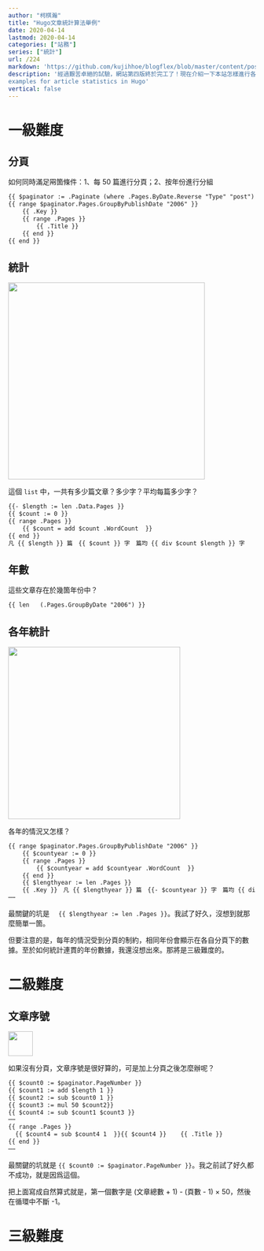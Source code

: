 ```yaml
---
author: "柯棋瀚"
title: "Hugo文章統計算法舉例"
date: 2020-04-14
lastmod: 2020-04-14
categories: ["站務"]
series: ["統計"]
url: /224
markdown: 'https://github.com/kujihhoe/blogflex/blob/master/content/post/224統計.md'
description: '經過艱苦卓絕的試驗，網站第四版終於完工了！現在介紹一下本站怎樣進行各種統計的。本人不懂編程，這裏只是瞎貓撞上死耗子。源碼直接在我 <a href="https://github.com/kujihhoe/blogflex" targrt="_blank">Github</a> 上找就可以，在 list.html<br>
examples for article statistics in Hugo'
vertical: false
---
```


# 一級難度

## 分頁

如何同時滿足㒳箇條件：1、每 50 篇進行分頁；2、按年份進行分組

```html
{{ $paginator := .Paginate (where .Pages.ByDate.Reverse "Type" "post") (index 50) }}
{{ range $paginator.Pages.GroupByPublishDate "2006" }}
    {{ .Key }}
    {{ range .Pages }}
        {{ .Title }}
    {{ end }}
{{ end }}
```

## 統計

<img src="https://pic.imgdb.cn/item/5e95869fc2a9a83be5bc98b4.png" width="400">

這個 `list` 中，一共有多少篇文章？多少字？平均每篇多少字？

```html
{{- $length := len .Data.Pages }}
{{ $count := 0 }}
{{ range .Pages }}
    {{ $count = add $count .WordCount  }}
{{ end }}
凡 {{ $length }} 篇　{{ $count }} 字　篇均 {{ div $count $length }} 字
```

## 年數

這些文章存在於幾箇年份中？

```html
{{ len   (.Pages.GroupByDate "2006") }}
```

## 各年統計

<img src="https://pic.imgdb.cn/item/5e95869fc2a9a83be5bc98b1.png" width="350">

各年的情況又怎樣？

```html
{{ range $paginator.Pages.GroupByPublishDate "2006" }}
    {{ $countyear := 0 }}
    {{ range .Pages }}
        {{ $countyear = add $countyear .WordCount  }}
    {{ end }}
    {{ $lengthyear := len .Pages }}
    {{ .Key }}　凡 {{ $lengthyear }} 篇　{{- $countyear }} 字　篇均 {{ div $count6 $lengthyear }} 字
⋯⋯
```

最關鍵的坑是 `  {{ $lengthyear := len .Pages }}`。我試了好久，沒想到就那麼簡單一箇。

但要注意的是，每年的情況受到分頁的制約，相同年份會顯示在各自分頁下的數據。至於如何統計連貫的年份數據，我還沒想出來。那將是三級難度的。

# 二級難度

## 文章序號

<img src="https://pic.imgdb.cn/item/5e95869fc2a9a83be5bc98af.png" width="50">

如果沒有分頁，文章序號是很好算的，可是加上分頁之後怎麼辦呢？

```html
{{ $count0 := $paginator.PageNumber }}
{{ $count1 := add $length 1 }}
{{ $count2 := sub $count0 1 }}
{{ $count3 := mul 50 $count2}}
{{ $count4 := sub $count1 $count3 }}
⋯⋯
{{ range .Pages }}
  {{ $count4 = sub $count4 1  }}{{ $count4 }}    {{ .Title }}
{{ end }}
⋯⋯
```

最關鍵的坑就是  `{{ $count0 := $paginator.PageNumber }}`。我之前試了好久都不成功，就是因爲這個。

把上面寫成自然算式就是，第一個數字是  (文章總數 + 1) - (頁數 - 1) × 50，然後在循環中不斷 -1。

# 三級難度
